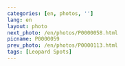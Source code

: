 ```yaml
---
categories: [en, photos, '']
lang: en
layout: photo
next_photo: /en/photos/P0000058.html
picname: P0000059
prev_photo: /en/photos/P0000113.html
tags: [Leopard Spots]
---
```

